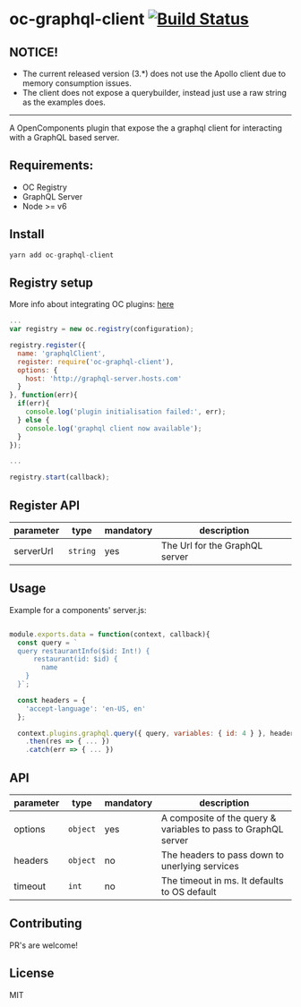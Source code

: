 oc-graphql-client [![Build Status](https://travis-ci.org/opentable/oc-graphql-client.svg?branch=master)](https://travis-ci.org/opentable/oc-graphql-client)
==========

## NOTICE!
- The current released version (3.*) does not use the Apollo client due to memory consumption issues.
- The client does not expose a querybuilder, instead just use a raw string as the examples does.

----

A OpenComponents plugin that expose the a graphql client for interacting with a GraphQL based server.

## Requirements:
- OC Registry
- GraphQL Server
- Node >= v6

## Install

````javascript
yarn add oc-graphql-client
````

## Registry setup

More info about integrating OC plugins: [here](https://github.com/opentable/oc/wiki/Registry#plugins)

````javascript
...
var registry = new oc.registry(configuration);

registry.register({
  name: 'graphqlClient',
  register: require('oc-graphql-client'),
  options: {
    host: 'http://graphql-server.hosts.com'
  }
}, function(err){
  if(err){
    console.log('plugin initialisation failed:', err);
  } else {
    console.log('graphql client now available');
  }
});

...

registry.start(callback);
````


## Register API

|parameter|type|mandatory|description|
|---------|----|---------|-----------|
|serverUrl|`string`|yes|The Url for the GraphQL server|

## Usage

Example for a components' server.js:

````javascript

module.exports.data = function(context, callback){
  const query = `
  query restaurantInfo($id: Int!) {
      restaurant(id: $id) {
        name
    }
  }`;

  const headers = {
    'accept-language': 'en-US, en'
  };

  context.plugins.graphql.query({ query, variables: { id: 4 } }, headers, timeout)
    .then(res => { ... })
    .catch(err => { ... })
````

## API

|parameter|type|mandatory|description|
|---------|----|---------|-----------|
|options|`object`|yes|A composite of the query & variables to pass to GraphQL server|
|headers|`object`|no|The headers to pass down to unerlying services|
|timeout|`int`|no|The timeout in ms. It defaults to OS default |

## Contributing

PR's are welcome!

## License

MIT